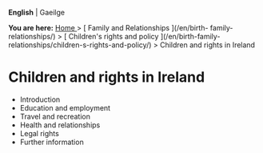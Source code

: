 **English** |  Gaeilge 

**You are here:** [ Home ](/en/) > [ Family and Relationships ](/en/birth-
family-relationships/) > [ Children's rights and policy ](/en/birth-family-
relationships/children-s-rights-and-policy/) > Children and rights in Ireland

#  Children and rights in Ireland

  * Introduction 
  * Education and employment 
  * Travel and recreation 
  * Health and relationships 
  * Legal rights 
  * Further information 

